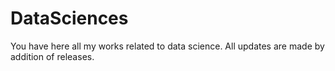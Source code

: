 # DataSciences
 You have here all my works related to data science.
All updates are made by addition of releases.
